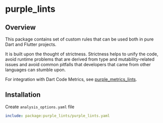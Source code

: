 # purple_lints

## Overview

This package contains set of custom rules that can be used both in pure Dart and Flutter projects.

It is built upon the thought of strictness. Strictness helps to unify the code, avoid runtime problems that are derived from type and mutability-related issues and avoid common pitfalls that developers that came from other languages can stumble upon.

For integration with Dart Code Metrics, see [purple_metrics_lints](https://pub.dev/packages/purple_metrics_lints).

## Installation

Create `analysis_options.yaml` file

```yaml
include: package:purple_lints/purple_lints.yaml
```
